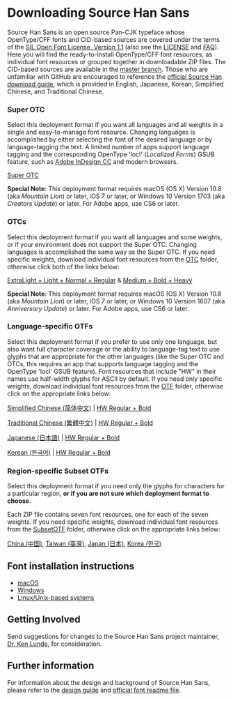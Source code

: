 # Downloading Source Han Sans

Source Han Sans is an open source Pan-CJK typeface whose OpenType/CFF fonts and CID-based sources are covered under the terms of the [SIL Open Font License, Version 1.1](http://scripts.sil.org/OFL) (also see the [LICENSE](LICENSE.txt) and [FAQ](http://scripts.sil.org/cms/scripts/page.php?item_id=OFL-FAQ_web)). Here you will find the ready-to-install OpenType/CFF font resources, as individual font resources or grouped together in downloadable ZIP files. The CID-based sources are available in the [master branch](https://github.com/adobe-fonts/source-han-sans/). Those who are unfamiliar with GitHub are encouraged to reference the [official Source Han download guide](https://github.com/adobe-fonts/source-han-serif/raw/release/download-guide-source-han.pdf), which is provided in English, Japanese, Korean, Simplified Chinese, and Traditional Chinese.

### Super OTC

Select this deployment format if you want all languages and all weights in a single and easy-to-manage font resource. Changing languages is accomplished by either selecting the font of the desired language or by language-tagging the text. A limited number of apps support language tagging and the corresponding OpenType 'locl' (*Localized Forms*) GSUB feature, such as [Adobe InDesign CC](https://www.adobe.com/products/indesign.html) and modern browsers.

[Super OTC](https://github.com/adobe-fonts/source-han-sans/raw/release/SuperOTC/SourceHanSans.ttc.zip)

**Special Note**: This deployment format requires macOS (OS X) Version 10.8 (aka *Mountain Lion*) or later, iOS 7 or later, or Windows 10 Version 1703 (aka *Creators Update*) or later. For Adobe apps, use CS6 or later.

### OTCs

Select this deployment format if you want all languages and some weights, or if your environment does not support the Super OTC. Changing languages is accomplished the same way as the Super OTC. If you need specific weights, download individual font resources from the [OTC](OTC) folder, otherwise click both of the links below:

[ExtraLight + Light + Normal + Regular](https://github.com/adobe-fonts/source-han-sans/raw/release/OTC/SourceHanSansOTC_EL-R.zip) & [Medium + Bold + Heavy](https://github.com/adobe-fonts/source-han-sans/raw/release/OTC/SourceHanSansOTC_M-H.zip)

**Special Note**: This deployment format requires macOS (OS X) Version 10.8 (aka *Mountain Lion*) or later, iOS 7 or later, or Windows 10 Version 1607 (aka *Anniversary Update*) or later. For Adobe apps, use CS6 or later.

### Language-specific OTFs

Select this deployment format if you prefer to use only one language, but also want full character coverage or the ability to language-tag text to use glyphs that are appropriate for the other languages (like the Super OTC and OTCs, this requires an app that supports language tagging and the OpenType 'locl' GSUB feature). Font resources that include "HW" in their names use half-width glyphs for ASCII by default. If you need only specific weights, download individual font resources from the [OTF](OTF) folder, otherwise click on the appropriate links below:

[Simplified Chinese (简体中文)](https://github.com/adobe-fonts/source-han-sans/raw/release/OTF/SourceHanSansSC.zip) | [HW Regular + Bold](https://github.com/adobe-fonts/source-han-sans/raw/release/OTF/SourceHanSansHWSC.zip)

[Traditional Chinese (繁體中文)](https://github.com/adobe-fonts/source-han-sans/raw/release/OTF/SourceHanSansTC.zip) | [HW Regular + Bold](https://github.com/adobe-fonts/source-han-sans/raw/release/OTF/SourceHanSansHWTC.zip)

[Japanese (日本語)](https://github.com/adobe-fonts/source-han-sans/raw/release/OTF/SourceHanSansJ.zip) | [HW Regular + Bold](https://github.com/adobe-fonts/source-han-sans/raw/release/OTF/SourceHanSansHWJ.zip)

[Korean (한국어)](https://github.com/adobe-fonts/source-han-sans/raw/release/OTF/SourceHanSansK.zip) | [HW Regular + Bold](https://github.com/adobe-fonts/source-han-sans/raw/release/OTF/SourceHanSansHWK.zip)

### Region-specific Subset OTFs

Select this deployment format if you need only the glyphs for characters for a particular region, **or if you are not sure which deployment format to choose**.

Each ZIP file contains seven font resources, one for each of the seven weights. If you need specific weights, download individual font resources from the [SubsetOTF](SubsetOTF) folder, otherwise click on the appropriate links below:

[China (中国)](https://github.com/adobe-fonts/source-han-sans/raw/release/SubsetOTF/SourceHanSansCN.zip), [Taiwan (臺灣)](https://github.com/adobe-fonts/source-han-sans/raw/release/SubsetOTF/SourceHanSansTW.zip), [Japan (日本)](https://github.com/adobe-fonts/source-han-sans/raw/release/SubsetOTF/SourceHanSansJP.zip), [Korea (한국)](https://github.com/adobe-fonts/source-han-sans/raw/release/SubsetOTF/SourceHanSansKR.zip)

## Font installation instructions

* [macOS](https://support.apple.com/en-us/HT201749)
* [Windows](https://www.microsoft.com/en-us/Typography/TrueTypeInstall.aspx)
* [Linux/Unix-based systems](https://github.com/adobe-fonts/source-code-pro/issues/17#issuecomment-8967116)

## Getting Involved

Send suggestions for changes to the Source Han Sans project maintainer, [Dr. Ken Lunde](mailto:lunde@adobe.com?subject=[GitHub]%20Source%20Han%20Sans), for consideration.

## Further information

For information about the design and background of Source Han Sans, please refer to the [design guide](https://github.com/adobe-fonts/source-han-sans/raw/release/SourceHanSansDesignGuide.pdf) and [official font readme file](https://github.com/adobe-fonts/source-han-sans/raw/release/SourceHanSansReadMe.pdf).
